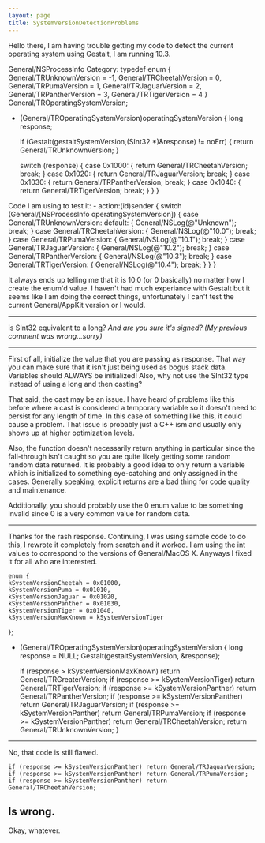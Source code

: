```yaml
---
layout: page
title: SystemVersionDetectionProblems
---
```


Hello there, I am having trouble getting my code to detect the current operating system using Gestalt, I am running 10.3.

General/NSProcessInfo Category:    typedef enum {
	General/TRUnknownVersion = -1,
	General/TRCheetahVersion = 0,
	General/TRPumaVersion = 1,
	General/TRJaguarVersion = 2,
	General/TRPantherVersion = 3,
	General/TRTigerVersion = 4
} General/TROperatingSystemVersion;

+ (General/TROperatingSystemVersion)operatingSystemVersion
{
	long response;
	
	if (Gestalt(gestaltSystemVersion,(SInt32 *)&response) != noErr)
	{
		return General/TRUnknownVersion;
	}
	
	switch (response)
	{
		case 0x1000:
		{
			return General/TRCheetahVersion;
			break;
		}
		case 0x1020:
		{
			return General/TRJaguarVersion;
			break;
		}
		case 0x1030:
		{
			return General/TRPantherVersion;
			break;
		}
		case 0x1040:
		{
			return General/TRTigerVersion;
			break;
		}
	}
}


Code I am using to test it:    - action:(id)sender
{
	switch (General/[NSProcessInfo operatingSystemVersion]) {
		case General/TRUnknownVersion: default:
		{
			General/NSLog(@"Unknown");
			break;
		}
		case General/TRCheetahVersion:
		{
			General/NSLog(@"10.0");
			break;
		}
		case General/TRPumaVersion:
		{
			General/NSLog(@"10.1");
			break;
		}
		case General/TRJaguarVersion:
		{
			General/NSLog(@"10.2");
			break;
		}
		case General/TRPantherVersion:
		{
			General/NSLog(@"10.3");
			break;
		}
		case General/TRTigerVersion:
		{
			General/NSLog(@"10.4");
			break;
		}
	}
}

It always ends up telling me that it is 10.0 (or 0 basically) no matter how I create the enum'd value. I haven't had much experiance with Gestalt but it seems like I am doing the correct things, unfortunately I can't test the current General/AppKit version or I would.

----

is SInt32 equivalent to a long? *And are you sure it's signed? (My previous comment was wrong...sorry)*

----

First of all, initialize the value that you are passing as response.  That way you can make sure that it isn't just being used as bogus stack data.  Variables should ALWAYS be initialized!  Also, why not use the SInt32 type instead of using a long and then casting?

That said, the cast may be an issue.  I have heard of problems like this before where a cast is considered a temporary variable so it doesn't need to persist for any length of time.  In this case of something like this, it could cause a problem.  That issue is probably just a C++ ism and usually only shows up at higher optimization levels.

Also, the function doesn't necessarily return anything in particular since the fall-through isn't caught so you are quite likely getting some random random data returned.  It is probably a good idea to only return a variable which is initialized to something eye-catching and only assigned in the cases.  Generally speaking, explicit returns are a bad thing for code quality and maintenance.

Additionally, you should probably use the 0 enum value to be something invalid since 0 is a very common value for random data.

----

Thanks for the rash response. Continuing, I was using sample code to do this, I rewrote it completely from scratch and it worked. I am using the int values to correspond to the versions of General/MacOS X. Anyways I fixed it for all who are interested.

    enum {
	kSystemVersionCheetah = 0x01000,
	kSystemVersionPuma = 0x01010,
	kSystemVersionJaguar = 0x01020,
	kSystemVersionPanther = 0x01030,
	kSystemVersionTiger = 0x01040,
	kSystemVersionMaxKnown = kSystemVersionTiger
};

- (General/TROperatingSystemVersion)operatingSystemVersion
{
	long response = NULL;
	Gestalt(gestaltSystemVersion, &response);
	
	if (response > kSystemVersionMaxKnown) return General/TRGreaterVersion;
	if (response >= kSystemVersionTiger) return General/TRTigerVersion;
	if (response >= kSystemVersionPanther) return General/TRPantherVersion;
	if (response >= kSystemVersionPanther) return General/TRJaguarVersion;
	if (response >= kSystemVersionPanther) return General/TRPumaVersion;
	if (response >= kSystemVersionPanther) return General/TRCheetahVersion;
	return General/TRUnknownVersion;
}



----
No, that code is still flawed.
    
	if (response >= kSystemVersionPanther) return General/TRJaguarVersion;
	if (response >= kSystemVersionPanther) return General/TRPumaVersion;
	if (response >= kSystemVersionPanther) return General/TRCheetahVersion;

Is wrong.
----
Okay, whatever.
